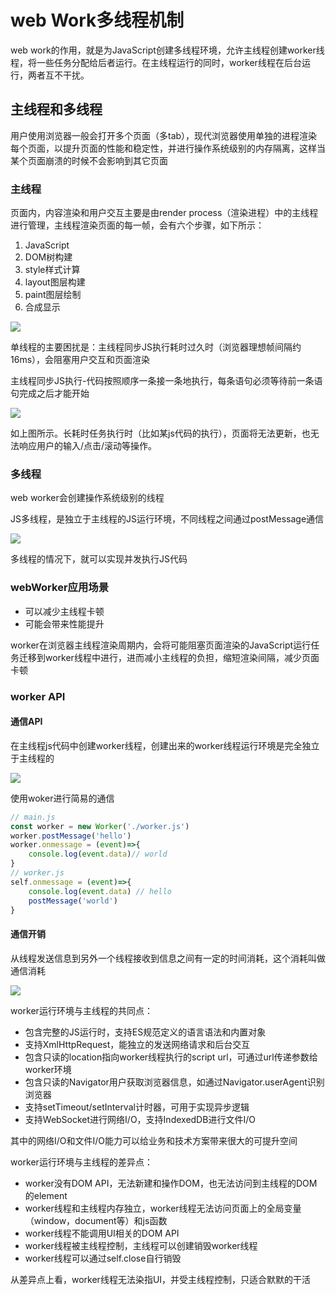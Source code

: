 # web Work多线程机制

web work的作用，就是为JavaScript创建多线程环境，允许主线程创建worker线程，将一些任务分配给后者运行。在主线程运行的同时，worker线程在后台运行，两者互不干扰。

## 主线程和多线程

用户使用浏览器一般会打开多个页面（多tab），现代浏览器使用单独的进程渲染每个页面，以提升页面的性能和稳定性，并进行操作系统级别的内存隔离，这样当某个页面崩溃的时候不会影响到其它页面

### 主线程

页面内，内容渲染和用户交互主要是由render process（渲染进程）中的主线程进行管理，主线程渲染页面的每一帧，会有六个步骤，如下所示：

1. JavaScript
2. DOM树构建
3. style样式计算
4. layout图层构建
5. paint图层绘制
6. 合成显示

![](E:\blogproject\ddddkw.github.io\docs\assets\GoogleV8\14.png)

单线程的主要困扰是：主线程同步JS执行耗时过久时（浏览器理想帧间隔约16ms），会阻塞用户交互和页面渲染

主线程同步JS执行-代码按照顺序一条接一条地执行，每条语句必须等待前一条语句完成之后才能开始

![](E:\blogproject\ddddkw.github.io\docs\assets\GoogleV8\15.png)

如上图所示。长耗时任务执行时（比如某js代码的执行），页面将无法更新，也无法响应用户的输入/点击/滚动等操作。

### 多线程

web worker会创建操作系统级别的线程

JS多线程，是独立于主线程的JS运行环境，不同线程之间通过postMessage通信

![](E:\blogproject\ddddkw.github.io\docs\assets\GoogleV8\16.png)

多线程的情况下，就可以实现并发执行JS代码

### webWorker应用场景

- 可以减少主线程卡顿
- 可能会带来性能提升

worker在浏览器主线程渲染周期内，会将可能阻塞页面渲染的JavaScript运行任务迁移到worker线程中进行，进而减小主线程的负担，缩短渲染间隔，减少页面卡顿

### worker API

#### 通信API

在主线程js代码中创建worker线程，创建出来的worker线程运行环境是完全独立于主线程的

![](E:\blogproject\ddddkw.github.io\docs\assets\GoogleV8\17.png)

使用woker进行简易的通信

```javascript
// main.js
const worker = new Worker('./worker.js')
worker.postMessage('hello')
worker.onmessage = (event)=>{
    console.log(event.data)// world
}
// worker.js
self.onmessage = (event)=>{
    console.log(event.data) // hello
    postMessage('world') 
}
```

#### 通信开销

从线程发送信息到另外一个线程接收到信息之间有一定的时间消耗，这个消耗叫做通信消耗

![](E:\blogproject\ddddkw.github.io\docs\assets\GoogleV8\18.png)

worker运行环境与主线程的共同点：

- 包含完整的JS运行时，支持ES规范定义的语言语法和内置对象
- 支持XmlHttpRequest，能独立的发送网络请求和后台交互
- 包含只读的location指向worker线程执行的script url，可通过url传递参数给worker环境
- 包含只读的Navigator用户获取浏览器信息，如通过Navigator.userAgent识别浏览器
- 支持setTimeout/setInterval计时器，可用于实现异步逻辑
- 支持WebSocket进行网络I/O，支持IndexedDB进行文件I/O

其中的网络I/O和文件I/O能力可以给业务和技术方案带来很大的可提升空间

worker运行环境与主线程的差异点：

- worker没有DOM API，无法新建和操作DOM，也无法访问到主线程的DOM的element
- worker线程和主线程内存独立，worker线程无法访问页面上的全局变量（window，document等）和js函数
- worker线程不能调用UI相关的DOM API
- worker线程被主线程控制，主线程可以创建销毁worker线程
- worker线程可以通过self.close自行销毁

从差异点上看，worker线程无法染指UI，并受主线程控制，只适合默默的干活